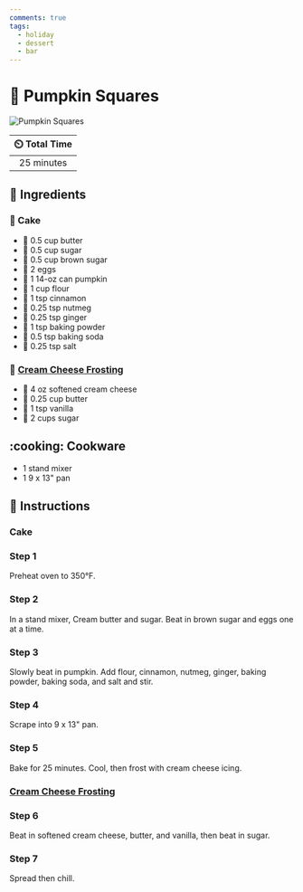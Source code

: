 ```yaml
---
comments: true
tags:
  - holiday
  - dessert
  - bar
---
```

# :jack_o_lantern: Pumpkin Squares

![Pumpkin Squares](../assets/images/pumpkin-squares.jpg)

| :timer_clock: Total Time |
|:-----------------------: |
| 25 minutes |

## :salt: Ingredients

### :cake: Cake

- :butter: 0.5 cup butter
- :candy: 0.5 cup sugar
- :maple_leaf: 0.5 cup brown sugar
- :egg: 2 eggs
- :jack_o_lantern: 1 14-oz can pumpkin
- :ear_of_rice: 1 cup flour
- :custard: 1 tsp cinnamon
- :chestnut: 0.25 tsp nutmeg
- :chestnut: 0.25 tsp ginger
- :dash: 1 tsp baking powder
- :cup_with_straw: 0.5 tsp baking soda
- :salt: 0.25 tsp salt

### :cupcake: [Cream Cheese Frosting][1]

- :bagel: 4 oz softened cream cheese
- :butter: 0.25 cup butter
- :icecream: 1 tsp vanilla
- :candy: 2 cups sugar

## :cooking: Cookware

- 1 stand mixer
- 1 9 x 13" pan

## :pencil: Instructions

### Cake

### Step 1

Preheat oven to 350°F.

### Step 2

In a stand mixer, Cream butter and sugar. Beat in brown sugar and eggs one at a time.

### Step 3

Slowly beat in pumpkin. Add flour, cinnamon, nutmeg, ginger, baking powder, baking soda, and salt and stir.

### Step 4

Scrape into 9 x 13" pan.

### Step 5

Bake for 25 minutes. Cool, then frost with cream cheese icing.

### [Cream Cheese Frosting][1]

### Step 6

Beat in softened cream cheese, butter, and vanilla, then beat in sugar.

### Step 7

Spread then chill.

[1]: <../ingredients/frosting/cream-cheese-frosting.md>
